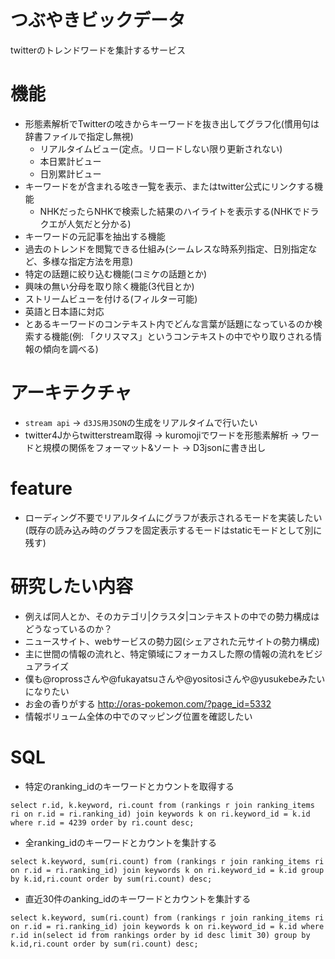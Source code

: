 # つぶやきビックデータ
twitterのトレンドワードを集計するサービス

# 機能
- 形態素解析でTwitterの呟きからキーワードを抜き出してグラフ化(慣用句は辞書ファイルで指定し無視)
  - リアルタイムビュー(定点。リロードしない限り更新されない)
  - 本日累計ビュー
  - 日別累計ビュー
- キーワードをが含まれる呟き一覧を表示、またはtwitter公式にリンクする機能
  - NHKだったらNHKで検索した結果のハイライトを表示する(NHKでドラクエが人気だと分かる)
- キーワードの元記事を抽出する機能
- 過去のトレンドを閲覧できる仕組み(シームレスな時系列指定、日別指定など、多様な指定方法を用意)
- 特定の話題に絞り込む機能(コミケの話題とか)
- 興味の無い分母を取り除く機能(3代目とか)
- ストリームビューを付ける(フィルター可能)
- 英語と日本語に対応
- とあるキーワードのコンテキスト内でどんな言葉が話題になっているのか検索する機能(例: 「クリスマス」というコンテキストの中でやり取りされる情報の傾向を調べる)

# アーキテクチャ
- `stream api` → `d3JS用JSON`の生成をリアルタイムで行いたい
- twitter4Jからtwitterstream取得 → kuromojiでワードを形態素解析 → ワードと規模の関係をフォーマット&ソート → D3jsonに書き出し

# feature
- ローディング不要でリアルタイムにグラフが表示されるモードを実装したい(既存の読み込み時のグラフを固定表示するモードはstaticモードとして別に残す)

# 研究したい内容
- 例えば同人とか、そのカテゴリ|クラスタ|コンテキストの中での勢力構成はどうなっているのか？
- ニュースサイト、webサービスの勢力図(シェアされた元サイトの勢力構成)
- 主に世間の情報の流れと、特定領域にフォーカスした際の情報の流れをビジュアライズ
- 僕も@roprossさんや@fukayatsuさんや@yositosiさんや@yusukebeみたいになりたい
- お金の香りがする http://oras-pokemon.com/?page_id=5332
- 情報ボリューム全体の中でのマッピング位置を確認したい

# SQL
- 特定のranking_idのキーワードとカウントを取得する
```
select r.id, k.keyword, ri.count from (rankings r join ranking_items ri on r.id = ri.ranking_id) join keywords k on ri.keyword_id = k.id where r.id = 4239 order by ri.count desc;
```

- 全ranking_idのキーワードとカウントを集計する
```
select k.keyword, sum(ri.count) from (rankings r join ranking_items ri on r.id = ri.ranking_id) join keywords k on ri.keyword_id = k.id group by k.id,ri.count order by sum(ri.count) desc;
```

- 直近30件のanking_idのキーワードとカウントを集計する
```
select k.keyword, sum(ri.count) from (rankings r join ranking_items ri on r.id = ri.ranking_id) join keywords k on ri.keyword_id = k.id where r.id in(select id from rankings order by id desc limit 30) group by k.id,ri.count order by sum(ri.count) desc;
```
